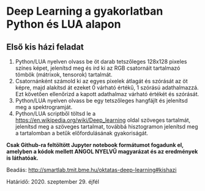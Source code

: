 # Deep Learning a gyakorlatban Python és LUA alapon
## Első kis házi feladat


1. Python/LUA nyelven olvass be öt darab tetszőleges 128x128 pixeles színes képet, jelenítsd meg és írd ki az RGB csatornáit tartalmazó tömbök (mátrixok, tensorok) tartalmát. 
2. Csatornánként számold ki az egyes pixelek átlagát és szórását az öt képre, majd alakítsd át ezeket 0 várható értékű, 1 szórású adathalmazzá. Ezt követően ellenőrizd a kapott adathalmaz várható értékét és szórását. 
3. Python/LUA nyelven olvass be egy tetszőleges hangfájlt és jelenítsd meg a spektrogramját.
4. Python/LUA scriptből töltsd le a https://en.wikipedia.org/wiki/Deep_learning oldal szöveges tartalmát, jelenítsd meg a szöveges tartalmat, továbbá  hisztogramon jelenítsd meg a tartalomban a betűk előfordulásának gyakoriságát.  


**Csak Github-ra feltöltött Jupyter notebook formátumot fogadunk el, amelyben a kódok mellett ANGOL NYELVŰ magyarázat és az eredmények is láthatóak.**

Beadás: http://smartlab.tmit.bme.hu/oktatas-deep-learning#kishazi 

Határidő: 2020. szeptember 29. éjfél
